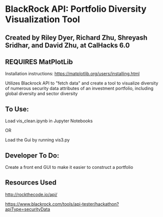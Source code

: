 # BlackRock API: Portfolio Diversity Visualization Tool
## Created by Riley Dyer, Richard Zhu, Shreyash Sridhar, and David Zhu, at CalHacks 6.0
## REQUIRES MatPlotLib
Installation instructions: https://matplotlib.org/users/installing.html

Utilizes Blackrock API to "fetch data" and create a tool to visualize diversity of numerous security data attributes of an investment portfolio, including global diversity and sector diversity


## To Use:
Load vis_clean.ipynb in Jupyter Notebooks

OR

Load the Gui by running vis3.py


## Developer To Do:

Create a front end GUI to make it easier to construct a portfolio

## Resources Used
http://rockthecode.io/api/

https://www.blackrock.com/tools/api-tester/hackathon?apiType=securityData
